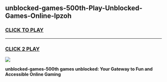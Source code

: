 
## unblocked-games-500th-Play-Unblocked-Games-Online-lpzoh
<h3>
<a href="https://premium76.site?title=unblocked-games-500th&ref=25A">CLICK TO PLAY</a></h3>
<hr>

<h3>
<a href="https://premium76.site?title=unblocked-games-500th&ref=25A">CLICK 2 PLAY</a>
  
</h3>

<a href="https://premium76.site?title=unblocked-games-500th&ref=25A"><img src="https://clearcache.store/games.png"></a>


**unblocked-games-500th games unblocked: Your Gateway to Fun and Accessible Online Gaming**
